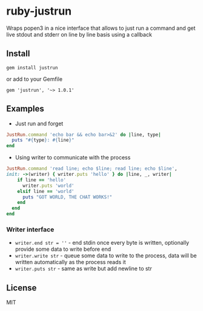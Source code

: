 # ruby-justrun
Wraps popen3 in a nice interface that allows to just run a command and get live stdout and stderr on line by line basis using a callback

## Install
```
gem install justrun
```
or add to your Gemfile
```
gem 'justrun', '~> 1.0.1'
```

## Examples
* Just run and forget
```rb
JustRun.command 'echo bar && echo bar>&2' do |line, type|
  puts "#{type}: #{line}"
end
```

* Using writer to communicate with the process
```rb
JustRun.command 'read line; echo $line; read line; echo $line',
init: ->(writer) { writer.puts 'hello' } do |line, _, writer|
    if line == 'hello'
      writer.puts 'world'
    elsif line == 'world'
      puts "GOT WORLD, THE CHAT WORKS!"
    end
  end
end
```

### Writer interface
* `writer.end str = ''` - end stdin once every byte is written, optionally provide some data to write before end
* `writer.write str` - queue some data to write to the process, data will be written automatically as the process reads it
* `writer.puts str` - same as write but add newline to str

## License
MIT
